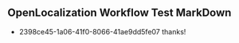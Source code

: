 ## OpenLocalization Workflow Test MarkDown
* 2398ce45-1a06-41f0-8066-41ae9dd5fe07 thanks!

<!--HONumber=Sep16_HO1-->


